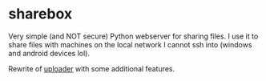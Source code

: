 
# sharebox

Very simple (and NOT secure) Python webserver for sharing files. I use it to
share files with machines on the local network I cannot ssh into (windows and
android devices lol).

Rewrite of [uploader](https://github.com/ac04-dump/dump/tree/main/uploader) with some additional features.
